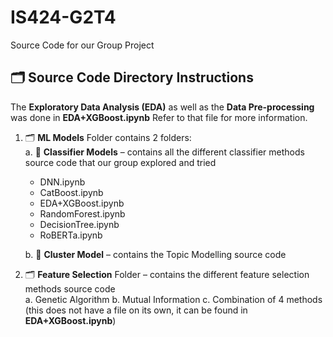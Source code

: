 # IS424-G2T4
Source Code for our Group Project

## 🗂️ Source Code Directory Instructions
The **Exploratory Data Analysis (EDA)** as well as the **Data Pre-processing** was done in **EDA+XGBoost.ipynb** Refer to that file for more information.

1. 🗂️ **ML Models** Folder contains 2 folders: </br>
a. 📁 **Classifier Models** – contains all the different classifier methods source code that our group explored and tried </br>
    * DNN.ipynb
    * CatBoost.ipynb
    * EDA+XGBoost.ipynb
    * RandomForest.ipynb
    * DecisionTree.ipynb
    *  RoBERTa.ipynb

    b. 📁 **Cluster Model** – contains the Topic Modelling source code

2. 🗂️ **Feature Selection** Folder – contains the different feature selection methods source code </br>
a. Genetic Algorithm
   b. Mutual Information
   c. Combination of 4 methods (this does not have a file on its own, it can be found in **EDA+XGBoost.ipynb**)
